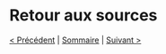 # Retour aux sources

[< Précédent](error-137-2.md) | [Sommaire](error-137-0.md) | [Suivant >](error-137-4.md)